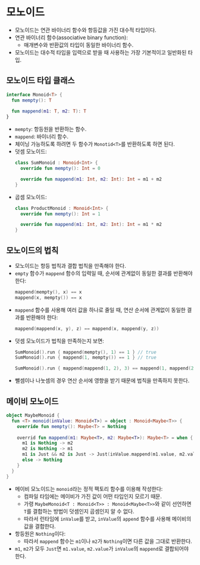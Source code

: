 # 모노이드

* 모노이드는 연관 바이너리 함수와 항등값을 가진 대수적 타입이다.
* 연관 바이너리 함수(associative binary function):
  * 매개변수와 반환값의 타입이 동일한 바이너리 함수.
* 모노이드는 대수적 타입을 입력으로 받을 때 사용하는 가장 기본적이고 일반화된 타입.

## 모노이드 타입 클래스

```kotlin
interface Monoid<T> {
  fun mempty(): T
  
  fun mappend(m1: T, m2: T): T
}
```

* `mempty`: 항등원을 반환하는 함수.
* `mappend`: 바이너리 함수.
* 체이닝 가능하도록 하려면 두 함수가 `Monotid<T>`를 반환하도록 하면 된다.
* 덧셈 모노이드:
  ```kotlin
  class SumMonoid : Monoid<Int> {
    override fun mempty(): Int = 0

    override fun mappend(m1: Int, m2: Int): Int = m1 + m2
  }
  ```
* 곱셈 모노이드:
  ```kotlin
  class ProductMonoid : Monoid<Int> {
    override fun mempty(): Int = 1

    override fun mappend(m1: Int, m2: Int): Int = m1 * m2
  }
  ```

## 모노이드의 법칙

* 모노이드는 항등 법칙과 결합 법칙을 만족해야 한다.
* `empty` 함수가 `mappend` 함수의 입력일 때, 순서에 관계없이 동일한 결과를 반환해야 한다:
  ```kotlin
  mappend(mempty(), x) == x
  mappend(x, mempty()) == x
  ```
* `mappend` 함수를 사용해 여러 값을 하나로 줄일 때, 연산 순서에 관계없이 동일한 결과를 반환해야 한다:
  ```kotlin
  mappend(mappend(x, y), z) == mappend(x, mappend(y, z))
  ```
* 덧셈 모노이드가 법칙을 만족하는지 보면:
  ```kotlin
  SumMonoid().run { mappend(mempty(), 1) == 1 } // true
  SumMonoid().run { mappend(1, mempty()) == 1 } // true
  ```
  ```kotlin
  SumMonoid().run { mappend(mappend(1, 2), 3) == mappend(1, mappend(2, 3)) } // true
  ```
* 뺄셈이나 나눗셈의 경우 연산 순서에 영향을 받기 때문에 법칙을 만족하지 못한다.

## 메이비 모노이드

```kotlin
object MaybeMonoid {
  fun <T> monoid(inValue: Monoid<T>) = object : Monoid<Maybe<T>> {
    override fun mempty(): Maybe<T> = Nothing
    
    overrid fun mappend(m1: Maybe<T>, m2: Maybe<T>): Maybe<T> = when {
      m1 is Nothing -> m2
      m2 is Nothing -> m1
      m1 is Just && m2 is Just -> Just(inValue.mappend(m1.value, m2.value))
      else -> Nothing
    }
  }
}
```

* 메이비 모노이드는 `monoid`라는 정적 팩토리 함수를 이용해 작성한다:
  * 컴파일 타임에는 메이비가 가진 값이 어떤 타입인지 모르기 때문.
  * 가령 `MaybeMonoid<T : Monoid<T>> : Monoid<Maybe<T>>`와 같이 선언하면 `T`를 결합하는 방법이 덧셈인지 곱셈인지 알 수 없다.
  * 따라서 런타임에 `inValue`를 받고, `inValue`의 `append` 함수를 사용해 메이비의 값을 결합한다.
* 항등원은 `Nothing`이다:
  * 따라서 `mappend` 함수는 `m1`이나 `m2`가 `Nothing`이면 다른 값을 그대로 반환한다.
* `m1`, `m2`가 모두 `Just`면 `m1.value`, `m2.value`가 `inValue`의 `mappend`로 결합되어야 한다.

